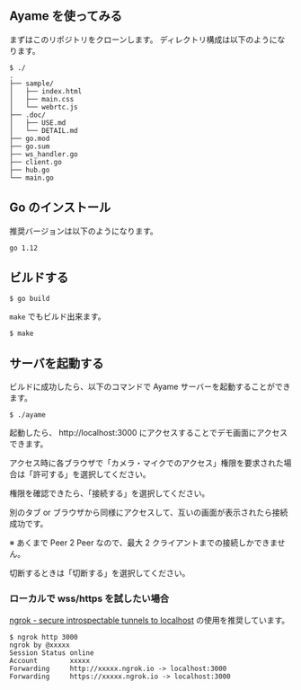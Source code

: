 ## Ayame を使ってみる

まずはこのリポジトリをクローンします。
ディレクトリ構成は以下のようになります。

```
$ ./
.
├── sample/
│   ├── index.html
│   ├── main.css
│   └── webrtc.js
├── .doc/
│   ├── USE.md
│   └── DETAIL.md
├── go.mod
├── go.sum
├── ws_handler.go
├── client.go
├── hub.go
└── main.go
```


## Go のインストール

推奨バージョンは以下のようになります。
```
go 1.12
```

## ビルドする

```
$ go build
```

`make` でもビルド出来ます。

```
$ make
```

## サーバを起動する

ビルドに成功したら、以下のコマンドで Ayame サーバーを起動することができます。

```
$ ./ayame
```

起動したら、 http://localhost:3000 にアクセスすることでデモ画面にアクセスできます。

アクセス時に各ブラウザで「カメラ・マイクでのアクセス」権限を要求された場合は「許可する」を選択してください。

権限を確認できたら、「接続する」を選択してください。

別のタブ or ブラウザから同様にアクセスして、互いの画面が表示されたら接続成功です。

※ あくまで Peer 2 Peer なので、最大 2 クライアントまでの接続しかできません。

切断するときは「切断する」を選択してください。


### ローカルで wss/https を試したい場合

[ngrok \- secure introspectable tunnels to localhost](https://ngrok.com/) の使用を推奨しています。

```
$ ngrok http 3000
ngrok by @xxxxx
Session Status online
Account        xxxxx
Forwarding     http://xxxxx.ngrok.io -> localhost:3000
Forwarding     https://xxxxx.ngrok.io -> localhost:3000
```

